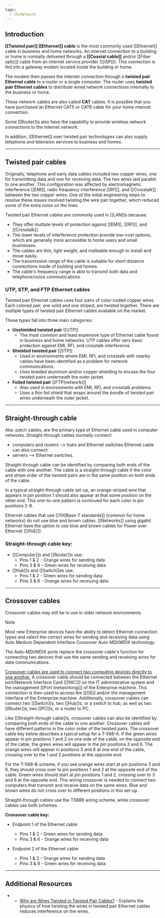 ```yaml
---
tags:
  - CS/Network
---
```


## Introduction
__[[Twisted pair]] [[Ethernet]] cable__ is the most commonly used [[Ethernet]] cable in business and home networks. An internet connection to a building or home is normally delivered through a __[[Coaxial cable]]__ and/or [[Fiber optic]] cable from an internet service provider ([[ISP]]). This connection is fed into a gateway modem located inside the building or home. 

The modem then passes the internet connection through a __twisted pair Ethernet cable__ to a router or a single computer. The router uses __twisted pair Ethernet cables__ to distribute wired network connections internally to the business or home.

These network cables are also called __CAT__ cables. It is possible that you have purchased an Ethernet CAT5 or CAT6 cable for your home internet connection.

Some [[Router]]s also have the capability to provide wireless network connections to the internet network.

In addition, [[Ethernet]] over twisted pair technologies can also supply telephone and television services to business and homes.

---

## Twisted pair cables

Originally, telephone and early data cables included two copper wires, one for transmitting data and one for receiving data. The two wires laid parallel to one another. This configuration was affected by electromagnetic interference [[EMI]], radio frequency interference [[RFI]], and [[Crosstalk]] between the two copper wires. One of the initial engineering steps to resolve these issues involved twisting the wire pair together, which reduced some of the extra noise on the lines.

Twisted pair Ethernet cables are commonly used in [[LAN]]s because:
- They offer multiple levels of protection against [[EMI]], [[RFI]], and [[Crosstalk]].
- The lower levels of interference protection provide low-cost options, which are generally more accessible to home users and small businesses.
- The cables are thin, light weight, and malleable enough to install and move easily.
- The transmission range of the cable is suitable for short distance connections inside of building and homes.
- The cable's frequency range is able to transmit both data and telephone/voice communications.

### UTP, STP, and FTP Ethernet cables
Twisted pair Ethernet cables uses four pairs of color-coded copper wires. Each colored pair, one solid and one striped, are twisted together. There are multiple types of twisted pair Ethernet cables available on the market.

These types fall into three main categories:
- __Unshielded twisted pair__ [[UTP]] 
	- The most common and least expensive type of Ethernet cable found in business and home networks. UTP cables offer very basic protection against EMI, RFI, and crosstalk interference.
- __Shielded twisted pair__ [[STP]]
	- Used in environments where EMI, RFI, and crosstalk with nearby cables have been identified as a problem for network communications.
	- Uses braided aluminum and/or copper shielding to encase the four twisted pairs underneath the outer jacket.
- __Foiled twisted pair__ [[FTP(network)]]
	- Also used in environments with EMI, RFI, and crosstalk problems.
	- Uses a thin foil shield that wraps around the bundle of twisted pair wires underneath the outer jacket.

---

## Straight-through cable

Aka. patch cables, are the primary type of Ethernet cable used in computer networks. Straight-through cables normally connect:
- computers and routers --> hubs and Ethernet switches
Ethernet cable can also connect:
- servers --> Ethernet switches.

Straight-through cable can be identified by comparing both ends of the cable with one another. The cable is a straight-through cable if the color and stripe order of the twisted pairs are in the same position on both ends of the cable. 

In a typical straight-through cable set-up, an orange-striped wire that appears in pin position 1 should also appear at that some position on the other end. This one-to-one pattern is continued for each color in pin positions 2-8.

Ethernet cables that use [[100Base-T standards]] (common for home networks) do not use blue and brown cables. [[Networks]] using gigabit Ethernet have the option to use blue and brown cables for Power over Ethernet ([[PoE]]).
### Straight-through cable key:
- [[Computer]]s and [[Router]]s use:
	- Pins 1 & 2 - Orange wires for sending data
	- Pins 3 & 6 - Green wires for receiving data
- [[Hub]]s and [[Switch]]es use:
	- Pins 1 & 2 - Green wires for sending data
	- Pins 3 & 6 - Orange wires for receiving data

---

## Crossover cables

Crossover cables may still be in use in older network environments.

>[!Note]
>Most new Enterprise devices have the ability to detect Ethernet connection types and select the correct wires for sending and receiving data using Auto Medium Dependent Interface Crossover Auto-MDI/MDIX technology.

The Auto-MDI/MDIX ports replace the crossover cable's function for connecting two devices that use the same sending and receiving wires for data communications.

<u>Crossover cables are used to connect two computing devices directly to one another.</u>
A crossover cable should be connected between the Ethernet port/Network Interface Card ([[NIC]]) on the IT administrative system and the management [[Port (networking)]] of the Enterprise machine. This connection is then used to access the [[OS]] and/or the management interface of the Enterprise machine. Additionally, crossover cables can connect two [[Switch]]s, two [[Hub]]s, or a switch to hub, as well as two [[Router]]s, two [[PC]]s, or a router to PC.

Like [[Straight-through cable]]s, crossover cables can also be identified by comparing both ends of the cable to one another. Crossover cables will have different patterns in the color order of the twisted pairs. The crossover cable key below describes a typical setup for a T-568-A. If the green wires appear in pin positions 1 and 2 on one side of the cable, on the opposite end of the cable, the green wires will appear in the pin positions 3 and 6. The orange wires will appear in positions 3 and 6 at one end of the cable, crossing over to the 1 and 2 positions at the opposite end.

For the T-568-B scheme, if you see orange wires start at pin positions 3 and 6, they should cross over to pin positions 1 and 2 at the opposite end of the cable. Green wires should start at pin positions 1 and 2, crossing over to 3 and 6 at the opposite end. This wiring crossover is needed to connect two computers that transmit and receive data on the same wires. Blue and brown wires do not cross over to different positions in this set-up.

Straight-through cables use the T568B wiring scheme, while crossover cables use both schemes.

**Crossover cable key:**
- Endpoint 1 of the Ethernet cable:
	- Pins 1 & 2 - Green wires for sending data
	- Pins 3 & 6 - Orange wires for receiving data 
	    
- Endpoint 2 of the Ethernet cable:
    - Pins 1 & 2 - Orange wires for sending data
    - Pins 3 & 6 - Green wires for receiving data

---

## Additional Resources

- - [Why are Wires Twisted in Twisted Pair Cables?](https://www.systoncable.com/why-are-wires-twisted-in-twisted-pair-cables/) - Explains the physics of how twisting the wires in twisted pair Ethernet cables reduces interference on the wires.